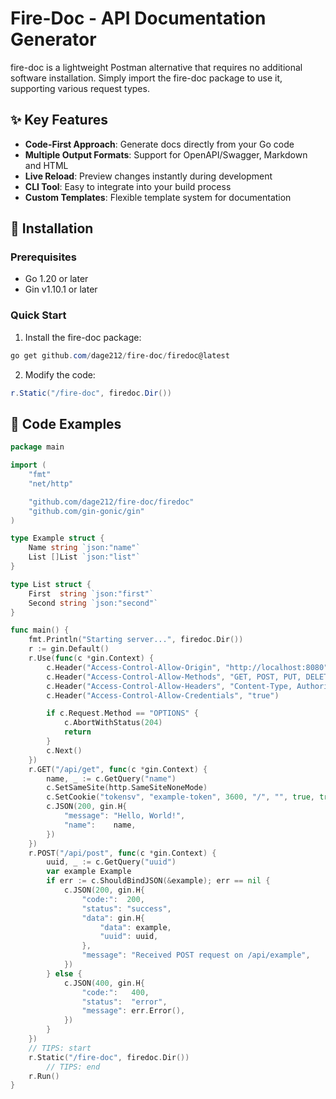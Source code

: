 # Fire-Doc - API Documentation Generator

fire-doc is a lightweight Postman alternative that requires no additional software installation. Simply import the fire-doc package to use it, supporting various request types.

## ✨ Key Features

- **Code-First Approach**: Generate docs directly from your Go code
- **Multiple Output Formats**: Support for OpenAPI/Swagger, Markdown and HTML
- **Live Reload**: Preview changes instantly during development
- **CLI Tool**: Easy to integrate into your build process
- **Custom Templates**: Flexible template system for documentation

## 🚀 Installation

### Prerequisites

- Go 1.20 or later
- Gin v1.10.1 or later

### Quick Start

1. Install the fire-doc package:
```powershell
go get github.com/dage212/fire-doc/firedoc@latest
```

2. Modify the code:
```powershell
r.Static("/fire-doc", firedoc.Dir())
```



## 🎯 Code Examples


```go
package main

import (
	"fmt"
	"net/http"

	"github.com/dage212/fire-doc/firedoc"
	"github.com/gin-gonic/gin"
)

type Example struct {
	Name string `json:"name"`
	List []List `json:"list"`
}

type List struct {
	First  string `json:"first"`
	Second string `json:"second"`
}

func main() {
	fmt.Println("Starting server...", firedoc.Dir())
	r := gin.Default()
	r.Use(func(c *gin.Context) {
		c.Header("Access-Control-Allow-Origin", "http://localhost:8080")
		c.Header("Access-Control-Allow-Methods", "GET, POST, PUT, DELETE, OPTIONS")
		c.Header("Access-Control-Allow-Headers", "Content-Type, Authorization, Name")
		c.Header("Access-Control-Allow-Credentials", "true")

		if c.Request.Method == "OPTIONS" {
			c.AbortWithStatus(204)
			return
		}
		c.Next()
	})
	r.GET("/api/get", func(c *gin.Context) {
		name, _ := c.GetQuery("name")
		c.SetSameSite(http.SameSiteNoneMode)
		c.SetCookie("tokensv", "example-token", 3600, "/", "", true, true)
		c.JSON(200, gin.H{
			"message": "Hello, World!",
			"name":    name,
		})
	})
	r.POST("/api/post", func(c *gin.Context) {
		uuid, _ := c.GetQuery("uuid")
		var example Example
		if err := c.ShouldBindJSON(&example); err == nil {
			c.JSON(200, gin.H{
				"code:":  200,
				"status": "success",
				"data": gin.H{
					"data": example,
					"uuid": uuid,
				},
				"message": "Received POST request on /api/example",
			})
		} else {
			c.JSON(400, gin.H{
				"code:":   400,
				"status":  "error",
				"message": err.Error(),
			})
		}
	})
	// TIPS: start 
	r.Static("/fire-doc", firedoc.Dir())
        // TIPS: end 
	r.Run()
}

```